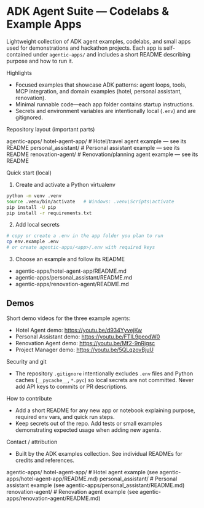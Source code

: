 # ADK Agent Suite — Codelabs & Example Apps

Lightweight collection of ADK agent examples, codelabs, and small apps used for demonstrations and hackathon projects. Each app is self-contained under `agentic-apps/` and includes a short README describing purpose and how to run it.

Highlights
- Focused examples that showcase ADK patterns: agent loops, tools, MCP integration, and domain examples (hotel, personal assistant, renovation).
- Minimal runnable code—each app folder contains startup instructions.
- Secrets and environment variables are intentionally local (`.env`) and are gitignored.

Repository layout (important parts)

  agentic-apps/
    hotel-agent-app/         # Hotel/travel agent example — see its README
    personal_assistant/      # Personal assistant example — see its README
    renovation-agent/        # Renovation/planning agent example — see its README



Quick start (local)

1. Create and activate a Python virtualenv

```bash
python -m venv .venv
source .venv/bin/activate   # Windows: .venv\Scripts\activate
pip install -U pip
pip install -r requirements.txt
```

2. Add local secrets

```bash
# copy or create a .env in the app folder you plan to run
cp env.example .env
# or create agentic-apps/<app>/.env with required keys
```

3. Choose an example and follow its README

- agentic-apps/hotel-agent-app/README.md
- agentic-apps/personal_assistant/README.md
- agentic-apps/renovation-agent/README.md

Demos
-----

Short demo videos for the three example agents:

- Hotel Agent demo: https://youtu.be/d934YyvejKw
- Personal Assistant demo: https://youtu.be/FTIL9peodW0
- Renovation Agent demo: https://youtu.be/Mf2-9nRjgsc
 - Project Manager demo: https://youtu.be/5QLqzovBjuU

Security and git
- The repository `.gitignore` intentionally excludes `.env` files and Python caches (`__pycache__`, `*.pyc`) so local secrets are not committed. Never add API keys to commits or PR descriptions.

How to contribute
- Add a short README for any new app or notebook explaining purpose, required env vars, and quick run steps.
- Keep secrets out of the repo. Add tests or small examples demonstrating expected usage when adding new agents.

Contact / attribution
- Built by the ADK examples collection. See individual READMEs for credits and references.


agentic-apps/
  hotel-agent-app/          # Hotel agent example (see agentic-apps/hotel-agent-app/README.md)
  personal_assistant/       # Personal assistant example (see agentic-apps/personal_assistant/README.md)
  renovation-agent/         # Renovation agent example (see agentic-apps/renovation-agent/README.md)


